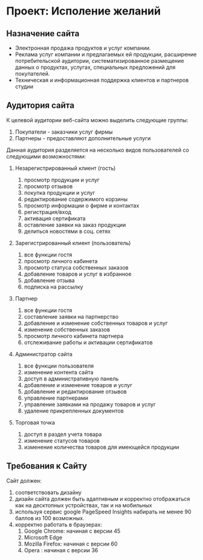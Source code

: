 # Проект: Исполение желаний
## Назначение сайта
  - Электронная продажа продуктов и услуг компании.
  - Реклама услуг компании и предлагаемых ей продукции, расширение потребительской аудитории, систематизированное размещение данных о продуктах, услугах, специальных предложений для покупателей.
  - Техническая и информационная поддержка клиентов и партнеров студии 
## Аудитория сайта
К целевой аудитории веб-сайта можно выделить следующие группы:
  1. Покупатели - заказчики услуг фирмы
  2. Партнеры - предоставляют дополнительные услуги

Данная аудитория разделяется на несколько видов пользователей со следующими возможностями:
  1. Незарегистрированный клиент (гость)
      1. просмотр продукции и услуг
      2. просмотр отзывов
      3. покупка продукции и услуг
      4. редактирование содержимого корзины 
      5. просмотр информации о фирме и контактах
      6. регистрация/вход
      7. активация сертификата
      8. оставление заявки на заказ продукции
      9. делиться новостями в соц. сетях
      
  2. Зарегистрированный клиент (пользователь)
      1. все функции гостя
      2. просмотр личного кабинета
      3. просмотр статуса собственных заказов
      4. добавление товаров и услуг в избранное 
      5. добавление отзыва
      6. подписка на рассылку
      
  3. Партнер
      1. все функции гостя
      2. составление заявки на партнерство
      3. добавление и изменение собственных товаров и услуг 
      4. изменение собственных заказов
      5. просмотр личного кабинета партнера
      6. отслеживание работы и активации сертификатов
      
  4. Администратор сайта
      1. все функции пользователя
      2. изменение контента сайта
      3. доступ в административную панель
      4. добавление и изменение товаров и услуг
      5. добавление и редактирование отзывов
      6. управление партнерами
      7. управление заявками на продажу товаров и услуг
      8. удаление прикрепленных документов
      
  5. Торговая точка
      1. доступ в раздел учета товара
      2. изменение статусов товаров
      3. изменение количества товаров для имеющейся продукции

## Требования к Сайту
Сайт должен: 
  1. соответствовать дизайну 
  2. дизайн сайта должен быть адаптивным и корректно отображаться как на десктопных устройствах, так и на мобильных
  3. используя сервис google PageSpeed Insights набирать не менее 90 баллов из 100 возможных. 
  4. корректно работать в браузерах:
     1. Google Chrome: начиная с версии 45
     2. Microsoft Edge
     3. Mozilla Firefox: начиная с версии 60
     4. Opera : начиная с версии 36
